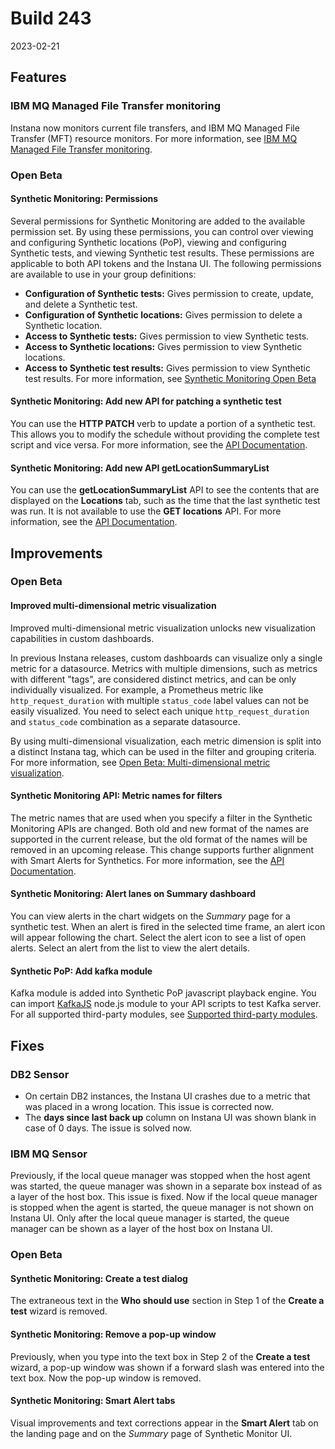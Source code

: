 # Build 243

2023-02-21
## Features

### IBM MQ Managed File Transfer monitoring

Instana now monitors current file transfers, and IBM MQ Managed File Transfer (MFT) resource monitors. For more information, see [IBM MQ Managed File Transfer monitoring](https://github.ibm.com/instana/docs/blob/467885853f77e32a7d0e3ffef6eb27c9390abd0e/src/pages/ecosystem/ibmmqmft/index.md).

### Open Beta

#### Synthetic Monitoring: Permissions
Several permissions for Synthetic Monitoring are added to the available permission set. By using these permissions, you can control over viewing and configuring Synthetic locations (PoP), viewing and configuring Synthetic tests, and viewing Synthetic test results. These permissions are applicable to both API tokens and the Instana UI.
The following permissions are available to use in your group definitions:
- **Configuration of Synthetic tests:** Gives permission to create, update, and delete a Synthetic test.
- **Configuration of Synthetic locations:** Gives permission to delete a Synthetic location.
- **Access to Synthetic tests:** Gives permission to view Synthetic tests.
- **Access to Synthetic locations:** Gives permission to view Synthetic locations.
- **Access to Synthetic test results:** Gives permission to view Synthetic test results.
  For more information, see [Synthetic Monitoring Open Beta](https://github.ibm.com/instana/docs/blob/19f83b5feca3635b50bb1c4b081ec5ca7a874ff2/src/pages/synthetic_monitoring/index.md)

#### Synthetic Monitoring: Add new API for patching a synthetic test
You can use the **HTTP PATCH** verb to update a portion of a synthetic test. This allows you to modify the schedule without providing the complete test script and vice versa.  For more information, see the [API Documentation](https://instana.github.io/openapi/#tag/Synthetic-Settings).

#### Synthetic Monitoring: Add new API getLocationSummaryList
You can use the **getLocationSummaryList** API to see the contents that are displayed on the **Locations** tab, such as the time that the last synthetic test was run. It is not available to use the **GET locations** API. For more information, see the [API Documentation](https://instana.github.io/openapi/#tag/Synthetic-Settings).

## Improvements
### Open Beta
#### Improved multi-dimensional metric visualization
Improved multi-dimensional metric visualization unlocks new visualization capabilities in custom dashboards.

In previous Instana releases, custom dashboards can visualize only a single metric for a datasource. Metrics with multiple dimensions, such as metrics with different "tags", are considered distinct metrics, and can be only individually visualized. For example, a Prometheus metric like `http_request_duration` with multiple `status_code` label values can not be easily visualized. You need to select each unique `http_request_duration` and `status_code` combination as a separate datasource.

By using multi-dimensional visualization, each metric dimension is split into a distinct Instana tag, which can be used in the filter and grouping criteria. For more information, see [Open Beta: Multi-dimensional metric visualization](https://github.ibm.com/instana/docs/blob/6b1e5aaa0a9ccc6eacd5d6434143b0f4131be981/src/pages/custom_dashboards/infrastructure.md#open-beta-multi-dimensional-metric-visualization).

#### Synthetic Monitoring API: Metric names for filters
The metric names that are used when you specify a filter in the Synthetic Monitoring APIs are changed. Both old and new format of the names are supported in the current release, but the old format of the names will be removed in an upcoming release. This change supports further alignment with Smart Alerts for Synthetics.  For more information, see the [API Documentation](https://instana.github.io/openapi/#tag/Synthetic-Settings).

#### Synthetic Monitoring: Alert lanes on Summary dashboard
You can view alerts in the chart widgets on the _Summary_ page for a synthetic test. When an alert is fired in the selected time frame, an alert icon will appear following the chart.  Select the alert icon to see a list of open alerts.  Select an alert from the list to view the alert details.

#### Synthetic PoP: Add kafka module
Kafka module is added into Synthetic PoP javascript playback engine. You can import [KafkaJS](https://kafka.js.org/) node.js module to your API scripts to test Kafka server. For all supported third-party modules, see [Supported third-party modules](https://github.ibm.com/instana/docs/blob/c33cc2bbbf3e6e6714cecda5c863916f3447573d/src/pages/synthetic_monitoring/api_script.md).


## Fixes

### DB2 Sensor
- On certain DB2 instances, the Instana UI crashes due to a metric that was placed in a wrong location. This issue is corrected now. 
- The **days since last back up** column on Instana UI was shown blank in case of 0 days. The issue is solved now.

### IBM MQ Sensor
Previously, if the local queue manager was stopped when the host agent was started, the queue manager was shown in a separate box instead of as a layer of the host box. This issue is fixed.
Now if the local queue manager is stopped when the agent is started, the queue manager is not shown on Instana UI. Only after the local queue manager is started, the queue manager can be shown as a layer of the host box on Instana UI.

### Open Beta
#### Synthetic Monitoring: Create a test dialog
The extraneous text in the **Who should use** section in Step 1 of the **Create a test** wizard is removed.

#### Synthetic Monitoring: Remove a pop-up window
Previously, when you type into the text box in Step 2 of the **Create a test** wizard, a pop-up window was shown if a forward slash was entered into the text box. Now the pop-up window is removed.

#### Synthetic Monitoring: Smart Alert tabs
Visual improvements and text corrections appear in the **Smart Alert** tab on the landing page and on the _Summary_ page of Synthetic Monitor UI. 